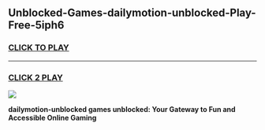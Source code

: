 
## Unblocked-Games-dailymotion-unblocked-Play-Free-5iph6
<h3>
<a href="https://premium76.site?title=dailymotion-unblocked&ref=21A">CLICK TO PLAY</a></h3>
<hr>

<h3>
<a href="https://premium76.site?title=dailymotion-unblocked&ref=21A">CLICK 2 PLAY</a>
  
</h3>

<a href="https://premium76.site?title=dailymotion-unblocked&ref=21A"><img src="https://clearcache.store/games.png"></a>


**dailymotion-unblocked games unblocked: Your Gateway to Fun and Accessible Online Gaming**
